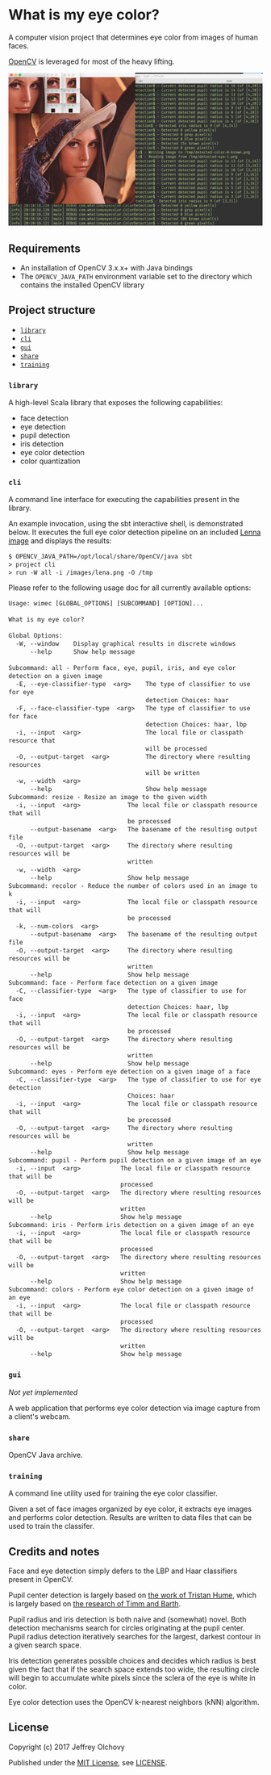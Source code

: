 # What is my eye color?
A computer vision project that determines eye color from images of human faces.

[OpenCV](https://opencv.org) is leveraged for most of the heavy lifting.

![Screenshot of CLI output when run against the 'Lenna' image](screenshots/wimec-lena-output.png)

## Requirements
- An installation of OpenCV 3.x.x+ with Java bindings
- The `OPENCV_JAVA_PATH` environment variable set to the directory which contains the installed OpenCV library

## Project structure

- [`library`](#library)
- [`cli`](#cli)
- [`gui`](#gui)
- [`share`](#share)
- [`training`](#training)

### `library`
A high-level Scala library that exposes the following capabilities:

- face detection
- eye detection
- pupil detection
- iris detection
- eye color detection
- color quantization

### `cli`
A command line interface for executing the capabilities present in the library.

An example invocation, using the sbt interactive shell, is demonstrated below. It executes the full eye color detection pipeline on an included [Lenna image](https://en.wikipedia.org/wiki/Lenna) and displays the results:
```
$ OPENCV_JAVA_PATH=/opt/local/share/OpenCV/java sbt
> project cli
> run -W all -i /images/lena.png -O /tmp
```

Please refer to the following usage doc for all currently available options:
```
Usage: wimec [GLOBAL_OPTIONS] [SUBCOMMAND] [OPTION]...

What is my eye color?

Global Options:
  -W, --window    Display graphical results in discrete windows
      --help      Show help message

Subcommand: all - Perform face, eye, pupil, iris, and eye color detection on a given image
  -E, --eye-classifier-type  <arg>    The type of classifier to use for eye
                                      detection Choices: haar
  -F, --face-classifier-type  <arg>   The type of classifier to use for face
                                      detection Choices: haar, lbp
  -i, --input  <arg>                  The local file or classpath resource that
                                      will be processed
  -O, --output-target  <arg>          The directory where resulting resources
                                      will be written
  -w, --width  <arg>
      --help                          Show help message
Subcommand: resize - Resize an image to the given width
  -i, --input  <arg>             The local file or classpath resource that will
                                 be processed
      --output-basename  <arg>   The basename of the resulting output file
  -O, --output-target  <arg>     The directory where resulting resources will be
                                 written
  -w, --width  <arg>
      --help                     Show help message
Subcommand: recolor - Reduce the number of colors used in an image to k
  -i, --input  <arg>             The local file or classpath resource that will
                                 be processed
  -k, --num-colors  <arg>
      --output-basename  <arg>   The basename of the resulting output file
  -O, --output-target  <arg>     The directory where resulting resources will be
                                 written
      --help                     Show help message
Subcommand: face - Perform face detection on a given image
  -C, --classifier-type  <arg>   The type of classifier to use for face
                                 detection Choices: haar, lbp
  -i, --input  <arg>             The local file or classpath resource that will
                                 be processed
  -O, --output-target  <arg>     The directory where resulting resources will be
                                 written
      --help                     Show help message
Subcommand: eyes - Perform eye detection on a given image of a face
  -C, --classifier-type  <arg>   The type of classifier to use for eye detection
                                 Choices: haar
  -i, --input  <arg>             The local file or classpath resource that will
                                 be processed
  -O, --output-target  <arg>     The directory where resulting resources will be
                                 written
      --help                     Show help message
Subcommand: pupil - Perform pupil detection on a given image of an eye
  -i, --input  <arg>           The local file or classpath resource that will be
                               processed
  -O, --output-target  <arg>   The directory where resulting resources will be
                               written
      --help                   Show help message
Subcommand: iris - Perform iris detection on a given image of an eye
  -i, --input  <arg>           The local file or classpath resource that will be
                               processed
  -O, --output-target  <arg>   The directory where resulting resources will be
                               written
      --help                   Show help message
Subcommand: colors - Perform eye color detection on a given image of an eye
  -i, --input  <arg>           The local file or classpath resource that will be
                               processed
  -O, --output-target  <arg>   The directory where resulting resources will be
                               written
      --help                   Show help message
```

### `gui`
*Not yet implemented*

A web application that performs eye color detection via image capture from a client's webcam.

### `share`
OpenCV Java archive.

### `training`
A command line utility used for training the eye color classifier.

Given a set of face images organized by eye color, it extracts eye images and performs color detection. Results are written to data files that can be used to train the classifer.

## Credits and notes
Face and eye detection simply defers to the LBP and Haar classifiers present in OpenCV.

Pupil center detection is largely based on [the work of Tristan Hume](http://thume.ca/projects/2012/11/04/simple-accurate-eye-center-tracking-in-opencv/), which is largely based on [the research of Timm and Barth](http://www.inb.uni-luebeck.de/publikationen/pdfs/TiBa11b.pdf).

Pupil radius and iris detection is both naive and (somewhat) novel. Both detection mechanisms search for circles originating at the pupil center. Pupil radius detection iteratively searches for the largest, darkest contour in a given search space.

Iris detection generates possible choices and decides which radius is best given the fact that if the search space extends too wide, the resulting circle will begin to accumulate white pixels since the sclera of the eye is white in color.

Eye color detection uses the OpenCV k-nearest neighbors (kNN) algorithm.

## License
Copyright (c) 2017 Jeffrey Olchovy

Published under the [MIT License](https://opensource.org/licenses/MIT), see [LICENSE](LICENSE).
